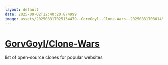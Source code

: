 ```yaml
---
layout: default
date: 2025-09-02T12:40:20.874999
image: assets/20250831T025134479--GorvGoyl--Clone-Wars--20250831T030145681--cropped.png
---
```


# [GorvGoyl/Clone-Wars](https://github.com/GorvGoyl/Clone-Wars)

list of open-source clones for popular websites
